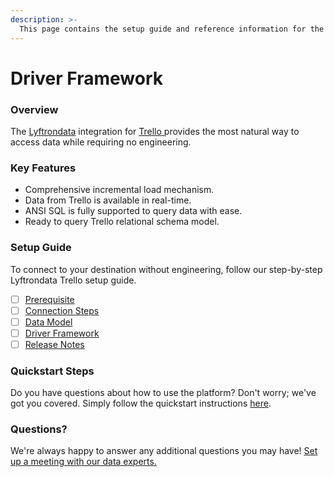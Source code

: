 ```yaml
---
description: >-
  This page contains the setup guide and reference information for the Trello source connector.
---
```


# Driver Framework

### Overview

The [Lyftrondata](https://www.lyftrondata.com/) integration for [Trello](https://www.lyftrondata.com/integration/trello/)[ ](https://www.lyftrondata.com/integration/trello/)provides the most natural way to access data while requiring no engineering.

### Key Features

* Comprehensive incremental load mechanism.
* Data from Trello is available in real-time.&#x20;
* ANSI SQL is fully supported to query data with ease.
* Ready to query Trello relational schema model.

### Setup Guide

To connect to your destination without engineering, follow our step-by-step Lyftrondata Trello setup guide.

* [ ] [Prerequisite](../../business-analytics/trello/prerequisite.md)
* [ ] [Connection Steps](../../business-analytics/trello/connection-steps.md)
* [ ] [Data Model](../../business-analytics/trello/data-model/)
* [ ] [Driver Framework](../../business-analytics/trello/driver-framework/)
* [ ] [Release Notes](../../business-analytics/trello/release-notes.md)

### Quickstart Steps

Do you have questions about how to use the platform? Don't worry; we've got you covered. Simply follow the quickstart instructions [here](../../../quickstart-steps.md).

### Questions? <a href="#questions" id="questions"></a>

We're always happy to answer any additional questions you may have! [Set up a meeting with our data experts.](https://www.lyftrondata.com/book-a-meeting/)


